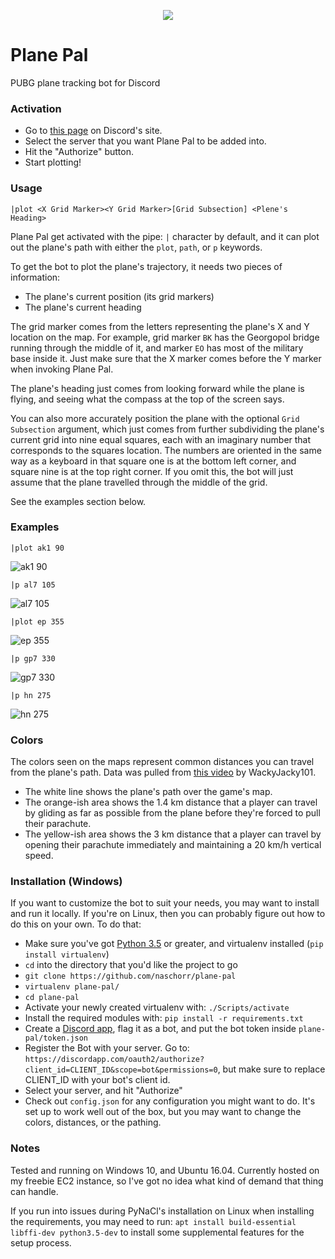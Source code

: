 <p align="center"><img src="https://raw.githubusercontent.com/naschorr/plane-pal/master/resources/avatar%20small.png"></p>

# Plane Pal
PUBG plane tracking bot for Discord

### Activation
- Go to [this page](https://discordapp.com/oauth2/authorize?client_id=361729535496028161&scope=bot&permissions=0) on Discord's site.
- Select the server that you want Plane Pal to be added into.
- Hit the "Authorize" button.
- Start plotting!

### Usage
`|plot <X Grid Marker><Y Grid Marker>[Grid Subsection] <Plene's Heading>`

Plane Pal get activated with the pipe: `|` character by default, and it can plot out the plane's path with either the `plot`, `path`, or `p` keywords.

To get the bot to plot the plane's trajectory, it needs two pieces of information:
- The plane's current position (its grid markers)
- The plane's current heading

The grid marker comes from the letters representing the plane's X and Y location on the map. For example, grid marker `BK` has the Georgopol bridge running through the middle of it, and marker `EO` has most of the military base inside it. Just make sure that the X marker comes before the Y marker when invoking Plane Pal.

The plane's heading just comes from looking forward while the plane is flying, and seeing what the compass at the top of the screen says.

You can also more accurately position the plane with the optional `Grid Subsection` argument, which just comes from further subdividing the plane's current grid into nine equal squares, each with an imaginary number that corresponds to the squares location. The numbers are oriented in the same way as a keyboard in that square one is at the bottom left corner, and square nine is at the top right corner. If you omit this, the bot will just assume that the plane travelled through the middle of the grid.

See the examples section below.

### Examples
`|plot ak1 90`

![ak1 90](https://raw.githubusercontent.com/naschorr/plane-pal/master/resources/examples/ak1%2090%20small.jpeg)


`|p al7 105`</p>

![al7 105](https://raw.githubusercontent.com/naschorr/plane-pal/master/resources/examples/al7%20105%20small.jpg)


`|plot ep 355`

![ep 355](https://raw.githubusercontent.com/naschorr/plane-pal/master/resources/examples/ep%20355%20small.jpg)


`|p gp7 330`

![gp7 330](https://raw.githubusercontent.com/naschorr/plane-pal/master/resources/examples/gp7%20330%20small.jpg)


`|p hn 275`

![hn 275](https://raw.githubusercontent.com/naschorr/plane-pal/master/resources/examples/hn%20275%20small.jpg)

### Colors
The colors seen on the maps represent common distances you can travel from the plane's path. Data was pulled from [this video](https://www.youtube.com/watch?v=worfS4pDkP4) by WackyJacky101.

- The white line shows the plane's path over the game's map.
- The orange-ish area shows the 1.4 km distance that a player can travel by gliding as far as possible from the plane before they're forced to pull their parachute.
- The yellow-ish area shows the 3 km distance that a player can travel by opening their parachute immediately and maintaining a 20 km/h vertical speed.

### Installation (Windows)
If you want to customize the bot to suit your needs, you may want to install and run it locally. If you're on Linux, then you can probably figure out how to do this on your own. To do that:

- Make sure you've got [Python 3.5](https://www.python.org/downloads/) or greater, and virtualenv installed (`pip install virtualenv`)
- `cd` into the directory that you'd like the project to go
- `git clone https://github.com/naschorr/plane-pal`
- `virtualenv plane-pal/`
- `cd plane-pal`
- Activate your newly created virtualenv with: `./Scripts/activate`
- Install the required modules with: `pip install -r requirements.txt`
- Create a [Discord app](https://discordapp.com/developers/applications/me), flag it as a bot, and put the bot token inside `plane-pal/token.json`
- Register the Bot with your server. Go to: `https://discordapp.com/oauth2/authorize?client_id=CLIENT_ID&scope=bot&permissions=0`, but make sure to replace CLIENT_ID with your bot's client id.
- Select your server, and hit "Authorize"
- Check out `config.json` for any configuration you might want to do. It's set up to work well out of the box, but you may want to change the colors, distances, or the pathing.

### Notes
Tested and running on Windows 10, and Ubuntu 16.04.
Currently hosted on my freebie EC2 instance, so I've got no idea what kind of demand that thing can handle.

If you run into issues during PyNaCl's installation on Linux when installing the requirements, you may need to run: `apt install build-essential libffi-dev python3.5-dev` to install some supplemental features for the setup process.
